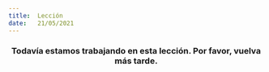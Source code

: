 ```yaml
---
title:  Lección
date:   21/05/2021
---
```


### <center>Todavía estamos trabajando en esta lección. Por favor, vuelva más tarde.</center>
